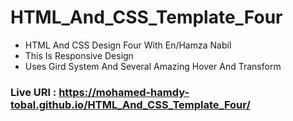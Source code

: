 # HTML_And_CSS_Template_Four
- HTML And CSS Design Four With En/Hamza Nabil
- This Is Responsive Design
- Uses Gird System And Several Amazing Hover And Transform

### Live URl : https://mohamed-hamdy-tobal.github.io/HTML_And_CSS_Template_Four/
